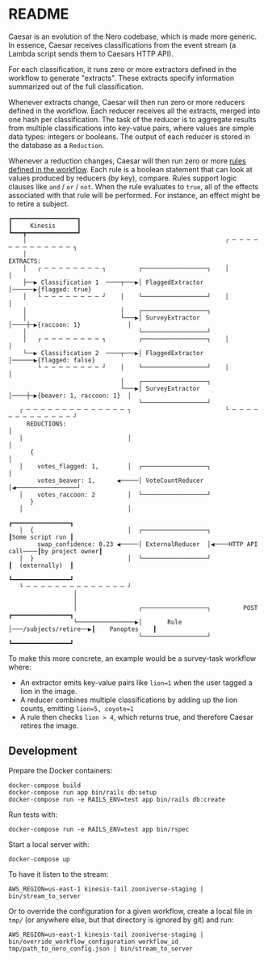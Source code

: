 # README

Caesar is an evolution of the Nero codebase, which is made more generic. In essence, Caesar receives classifications from the event stream (a Lambda script sends them to Caesars HTTP API). 

For each classification, it runs zero or more extractors defined in the workflow to generate "extracts". These extracts specify information summarized out of the full classification.

Whenever extracts change, Caesar will then run zero or more reducers defined in the workflow. Each reducer receives all the extracts, merged into one hash per classification. The task of the reducer is to aggregate results from multiple classifications into key-value pairs, where values are simple data types: integers or booleans. The output of each reducer is stored in the database as a `Reduction`.

Whenever a reduction changes, Caesar will then run zero or more [rules defined in the workflow](https://github.com/zooniverse/caesar/blob/master/docs/rules.md). Each rule is a boolean statement that can look at values produced by reducers (by key), compare. Rules support logic clauses like `and` / `or` / `not`. When the rule evaluates to `true`, all of the effects associated with that rule will be performed. For instance, an effect might be to retire a subject.

```
┏━━━━━━━━━━━━━━━━━━┓
┃     Kinesis      ┃
┗━━━┳━━━━━━━━━━━━━━┛
    │                                                       ┌ ─ ─ ─ ─ ─ ─ ─ ─ ─ ─ ─ ─ ─ ┐
    │                                                         EXTRACTS:
    │   ┌ ─ ─ ─ ─ ─ ─ ─ ─ ┐         ┌──────────────────┐    │                           │
    ├──▶ Classification 1  ────┬───▶│ FlaggedExtractor │──────▶{flagged: true}
    │   └ ─ ─ ─ ─ ─ ─ ─ ─ ┘    │    └──────────────────┘    │                           │
    │                          │    ┌──────────────────┐
    │                          └───▶│ SurveyExtractor  │────┼─▶{raccoon: 1}             │
    │                               └──────────────────┘
    │   ┌ ─ ─ ─ ─ ─ ─ ─ ─ ┐         ┌──────────────────┐    │                           │
    └──▶ Classification 2  ────┬───▶│ FlaggedExtractor │──────▶{flagged: false}
        └ ─ ─ ─ ─ ─ ─ ─ ─ ┘    │    └──────────────────┘    │                           │
                               │    ┌──────────────────┐
                               └───▶│ SurveyExtractor  │────┼─▶{beaver: 1, raccoon: 1}  │
                                    └──────────────────┘
   ┌ ─ ─ ─ ─ ─ ─ ─ ─ ─ ─ ─ ─ ─ ─ ┐                          └ ─ ─ ─ ─ ─ ─ ─ ─ ─ ─ ─ ─ ─ ┘
     REDUCTIONS:                                                          │
   │                             │                                        │
      {                                                                   │
   │    votes_flagged: 1,        │  ┌──────────────────┐                  │
        votes_beaver: 1,      ◀─────│ VoteCountReducer │◀─────────────────┘
   │    votes_raccoon: 2         │  └──────────────────┘
      }
   │                             │
                                                                              ┏━━━━━━━━━━━━━━━━┓
   │  {                          │  ┌──────────────────┐                      ┃Some script run ┃
        swap_confidence: 0.23 ◀─────│ ExternalReducer  │◀────HTTP API call────┃by project owner┃
   │  }                          │  └──────────────────┘                      ┃  (externally)  ┃
                                                                              ┗━━━━━━━━━━━━━━━━┛
   └ ─ ─ ─ ─ ─ ─ ─ ─ ─ ─ ─ ─ ─ ─ ┘
                  │
                  │
                  │                 ┌──────────────────┐         POST         ┏━━━━━━━━━━━━━━━━┓
                  └────────────────▶│       Rule       │───/subjects/retire──▶┃    Panoptes    ┃
                                    └──────────────────┘                      ┗━━━━━━━━━━━━━━━━┛
```

To make this more concrete, an example would be a survey-task workflow where:

* An extractor emits key-value pairs like `lion=1` when the user tagged a lion in the image.
* A reducer combines multiple classifications by adding up the lion counts, emitting `lion=5, coyote=1`
* A rule then checks `lion > 4`, which returns true, and therefore Caesar retires the image.

## Development

Prepare the Docker containers:

```
docker-compose build
docker-compose run app bin/rails db:setup
docker-compose run -e RAILS_ENV=test app bin/rails db:create
```

Run tests with:

```
docker-compose run -e RAILS_ENV=test app bin/rspec
```

Start a local server with:

```
docker-compose up
```

To have it listen to the stream:

```
AWS_REGION=us-east-1 kinesis-tail zooniverse-staging | bin/stream_to_server
```

Or to override the configuration for a given workflow, create a local file in `tmp/` (or anywhere else, but that directory is ignored by git) and run:

```
AWS_REGION=us-east-1 kinesis-tail zooniverse-staging | bin/override_workflow_configuration workflow_id tmp/path_to_nero_config.json | bin/stream_to_server
```
